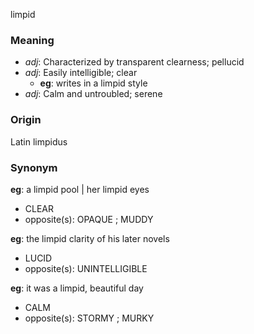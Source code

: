 limpid
### Meaning
+ _adj_: Characterized by transparent clearness; pellucid
+ _adj_: Easily intelligible; clear
    + __eg__: writes in a limpid style
+ _adj_: Calm and untroubled; serene

### Origin

Latin limpidus

### Synonym

__eg__: a limpid pool | her limpid eyes

+ CLEAR
+ opposite(s): OPAQUE ; MUDDY

__eg__: the limpid clarity of his later novels

+ LUCID
+ opposite(s): UNINTELLIGIBLE

__eg__: it was a limpid, beautiful day

+ CALM
+ opposite(s): STORMY ; MURKY



